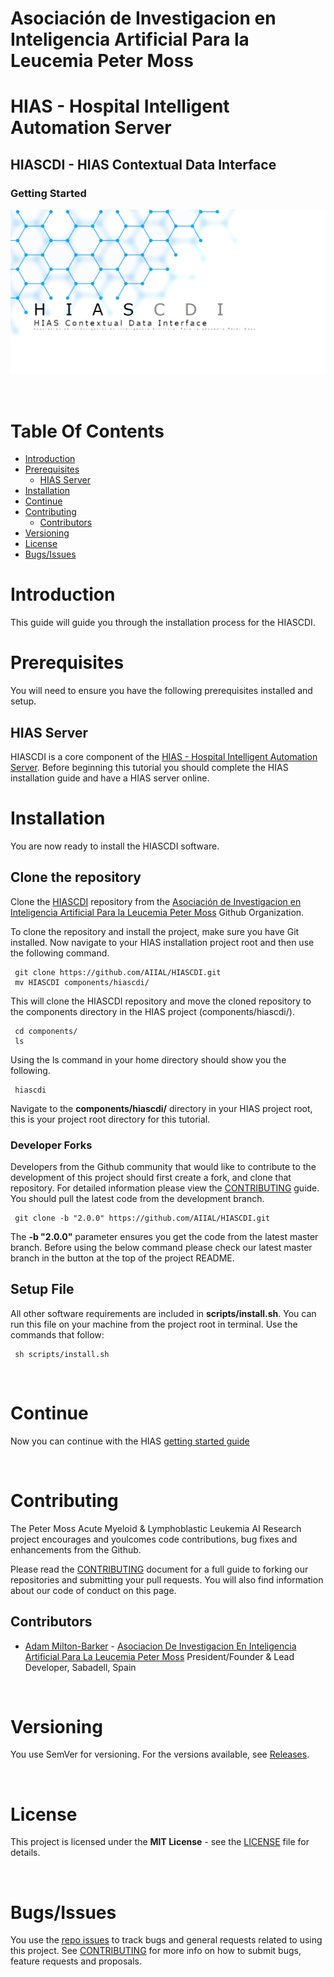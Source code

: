 # Asociación de Investigacion en Inteligencia Artificial Para la Leucemia Peter Moss
# HIAS - Hospital Intelligent Automation Server
## HIASCDI - HIAS Contextual Data Interface
### Getting Started

![HIAS - Hospital Intelligent Automation Server](../../assets/images/HIASCDI.jpg)

&nbsp;

# Table Of Contents

- [Introduction](#introduction)
- [Prerequisites](#prerequisites)
	- [HIAS Server](#hias-server)
- [Installation](#installation)
- [Continue](#continue)
- [Contributing](#contributing)
  - [Contributors](#contributors)
- [Versioning](#versioning)
- [License](#license)
- [Bugs/Issues](#bugs-issues)

# Introduction
This guide will guide you through the installation process for the HIASCDI.

# Prerequisites
You will need to ensure you have the following prerequisites installed and setup.

## HIAS Server

HIASCDI is a core component of the [HIAS - Hospital Intelligent Automation Server](https://github.com/AIIAL/HIAS-Server). Before beginning this tutorial you should complete the HIAS installation guide and have a HIAS server online.

# Installation
You are now ready to install the HIASCDI software.

## Clone the repository

Clone the [HIASCDI](https://github.com/AIIAL/HIASCDI " HIASCDI") repository from the [Asociación de Investigacion en Inteligencia Artificial Para la Leucemia Peter Moss](https://github.com/AIIAL "Asociación de Investigacion en Inteligencia Artificial Para la Leucemia Peter Moss") Github Organization.

To clone the repository and install the project, make sure you have Git installed. Now navigate to your HIAS installation project root and then use the following command.

```
 git clone https://github.com/AIIAL/HIASCDI.git
 mv HIASCDI components/hiascdi/
```

This will clone the HIASCDI repository and move the cloned repository to the components directory in the HIAS project (components/hiascdi/).

```
 cd components/
 ls
```

Using the ls command in your home directory should show you the following.

```
 hiascdi
```

Navigate to the **components/hiascdi/** directory in your HIAS project root, this is your project root directory for this tutorial.

### Developer Forks

Developers from the Github community that would like to contribute to the development of this project should first create a fork, and clone that repository. For detailed information please view the [CONTRIBUTING](../../CONTRIBUTING.md "CONTRIBUTING") guide. You should pull the latest code from the development branch.

```
 git clone -b "2.0.0" https://github.com/AIIAL/HIASCDI.git
```

The **-b "2.0.0"** parameter ensures you get the code from the latest master branch. Before using the below command please check our latest master branch in the button at the top of the project README.

## Setup File

All other software requirements are included in **scripts/install.sh**. You can run this file on your machine from the project root in terminal. Use the commands that follow:

```
 sh scripts/install.sh
```

&nbsp;

# Continue
Now you can continue with the HIAS [getting started guide](../getting-started.md)

&nbsp;

# Contributing

The Peter Moss Acute Myeloid & Lymphoblastic Leukemia AI Research project encourages and youlcomes code contributions, bug fixes and enhancements from the Github.

Please read the [CONTRIBUTING](../../CONTRIBUTING.md "CONTRIBUTING") document for a full guide to forking our repositories and submitting your pull requests. You will also find information about our code of conduct on this page.

## Contributors

- [Adam Milton-Barker](https://www.leukemiaresearchassociation.ai/team/adam-milton-barker "Adam Milton-Barker") - [Asociacion De Investigacion En Inteligencia Artificial Para La Leucemia Peter Moss](https://www.leukemiaresearchassociation.ai "Asociacion De Investigacion En Inteligencia Artificial Para La Leucemia Peter Moss") President/Founder & Lead Developer, Sabadell, Spain

&nbsp;

# Versioning

You use SemVer for versioning. For the versions available, see [Releases](../../releases "Releases").

&nbsp;

# License

This project is licensed under the **MIT License** - see the [LICENSE](../../LICENSE "LICENSE") file for details.

&nbsp;

# Bugs/Issues

You use the [repo issues](../../issues "repo issues") to track bugs and general requests related to using this project. See [CONTRIBUTING](../../CONTRIBUTING.md "CONTRIBUTING") for more info on how to submit bugs, feature requests and proposals.
